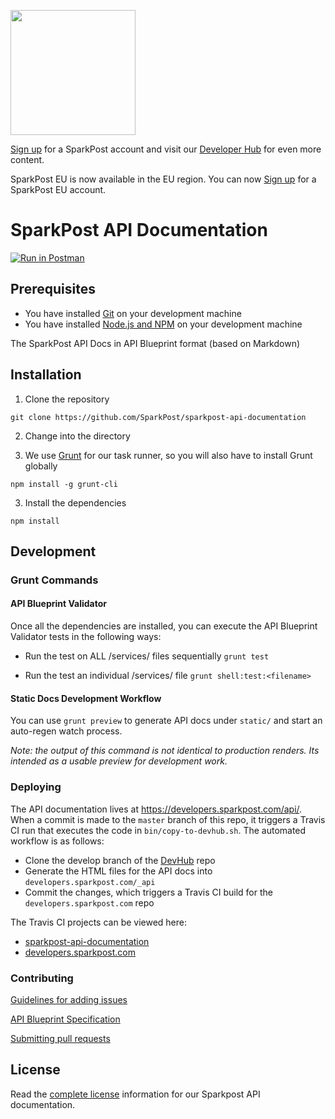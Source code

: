 <a href="https://www.sparkpost.com"><img src="https://www.sparkpost.com/sites/default/files/attachments/SparkPost_Logo_2-Color_Gray-Orange_RGB.svg" width="200px"/></a>

[Sign up](https://app.eu.sparkpost.com/sign-up?src=Dev-Website&sfdcid=70160000000pqBb) for a SparkPost account and visit our [Developer Hub](https://developers.sparkpost.com) for even more content.

<div class="alert alert-info">SparkPost EU is now available in the EU region. You can now <a href="https://app.sparkpost.com/sign-up?src=Dev-Website&sfdcid=70160000000pqBb">Sign up</a> for a SparkPost EU account.</div>

# SparkPost API Documentation

[![Run in Postman](https://s3.amazonaws.com/postman-static/run-button.png)](https://www.getpostman.com/run-collection/81ee1dd2790d7952b76a)

## Prerequisites

* You have installed [Git](http://git-scm.com/downloads) on your development machine
* You have installed [Node.js and NPM](https://nodejs.org/) on your development machine

The SparkPost API Docs in API Blueprint format (based on Markdown)

## Installation

1. Clone the repository

```git clone https://github.com/SparkPost/sparkpost-api-documentation```

2. Change into the directory

2. We use [Grunt](http://gruntjs.com/) for our task runner, so you will also have to install Grunt globally

```npm install -g grunt-cli```

3. Install the dependencies

```npm install```

## Development

### Grunt Commands

#### API Blueprint Validator

Once all the dependencies are installed, you can execute the API Blueprint Validator tests in the following ways:

* Run the test on ALL /services/ files sequentially
  ```grunt test```

* Run the test an individual /services/ file
  ```grunt shell:test:<filename>```

#### Static Docs Development Workflow

You can use `grunt preview` to generate API docs under `static/` and start an auto-regen watch process.

*Note: the output of this command is not identical to production renders. Its intended as a usable preview for development work.*

### Deploying

The API documentation lives at https://developers.sparkpost.com/api/. When a commit is made to the `master` branch of this repo, it triggers a Travis CI run that executes the code in `bin/copy-to-devhub.sh`. The automated workflow is as follows:

* Clone the develop branch of the [DevHub](https://github.com/SparkPost/developers.sparkpost.com) repo
* Generate the HTML files for the API docs into `developers.sparkpost.com/_api`
* Commit the changes, which triggers a Travis CI build for the `developers.sparkpost.com` repo

The Travis CI projects can be viewed here:

* [sparkpost-api-documentation](https://travis-ci.org/SparkPost/sparkpost-api-documentation)
* [developers.sparkpost.com](https://travis-ci.org/SparkPost/developers.sparkpost.com)

### Contributing
[Guidelines for adding issues](CONTRIBUTING.md#guidelines-for-adding-issues-to-sparkpost-api-documentation)

[API Blueprint Specification](https://github.com/apiaryio/api-blueprint/blob/master/API%20Blueprint%20Specification.md)

[Submitting pull requests](CONTRIBUTING.md#contribution-steps)

## License

Read the [complete license](/LICENSE) information for our Sparkpost API documentation.
